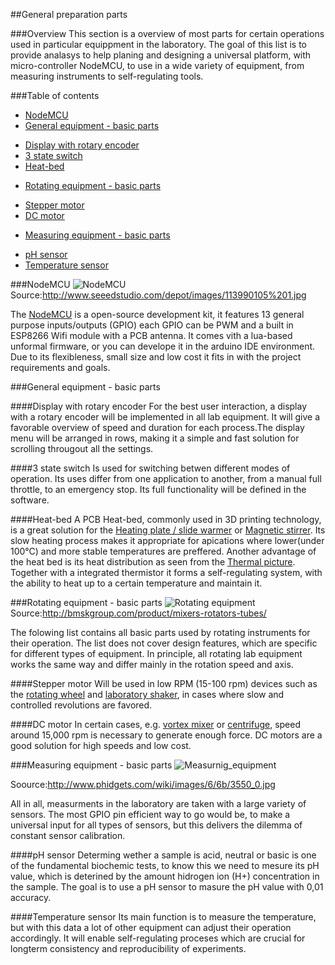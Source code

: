 ##General preparation parts

###Overview
This section is a overview of most parts for certain operations used in particular equippment in the laboratory. The goal of this list is to provide analasys to help planing and designing a universal platform, with micro-controller NodeMCU, to use in a wide variety of equipment, from measuring instruments to self-regulating tools.

###Table of contents

- [NodeMCU](#NodeMCU)
- [General equipment - basic parts](#General_parts)
 * [Display with rotary encoder](#Display)
 * [3 state switch](#Switch)
 * [Heat-bed](#Heat_bed)
- [Rotating equipment - basic parts](#Rotating_parts)
 * [Stepper motor](#Stepper)
 * [DC motor](#DC)
- [Measuring equipment - basic parts](#Measuring_parts)
 * [pH sensor](#PH)
 * [Temperature sensor](#temp)


###NodeMCU <a id="NodeMCU"></a>
![NodeMCU](http://www.seeedstudio.com/depot/images/113990105%201.jpg)
Source:http://www.seeedstudio.com/depot/images/113990105%201.jpg

The [NodeMCU](http://frightanic.com/iot/comparison-of-esp8266-nodemcu-development-boards/#v2) is a open-source development kit, it features 13 general purpose inputs/outputs (GPIO) each GPIO can be PWM and a built in ESP8266 Wifi module with a PCB antenna. It comes vith a lua-based unformal firmware, or you can develope it in the arduino IDE environment. Due to its flexibleness, small size and low cost it fits in with the project requirements and goals.

###General equipment - basic parts <a id="General_parts"></a>

####Display with rotary encoder <a id="Display"></a>
For the best user interaction, a display with a rotary encoder will be implemented in all lab equipment. It will give a favorable overview of speed and duration for each process.The display menu will be arranged in rows, making it a simple and fast solution for scrolling througout all the settings.

####3 state switch <a id="Switch"></a>
Is used for switching betwen different modes of operation. Its uses differ from one application to another, from a manual full throttle, to an emergency stop. Its full functionality will be defined in the software.

####Heat-bed <a id="Heat_bed"></a>
A PCB Heat-bed, commonly used in 3D printing technology, is a great solution for the [Heating plate / slide warmer](https://github.com/symbiolab/bio-labware/blob/master/010_general_preparation.md#heat-plate) or [Magnetic stirrer](https://github.com/symbiolab/bio-labware/blob/master/010_general_preparation.md#Magnetic-stirrer). Its slow heating process makes it appropriate for apications where lower(under 100°C) and more stable temperatures are preffered. Another advantage of the heat bed is its heat distribution as seen from the [Thermal picture](http://blog.brixandersen.dk/wp-content/uploads/IR003957.jpg). Together with a integrated thermistor it forms a self-regulating system, with the ability to heat up to a certain temperature and maintain it.


###Rotating equipment - basic parts <a id="Rotating_parts"></a>
![Rotating equipment](https://cloud.githubusercontent.com/assets/17159617/14168954/5cd9aafc-f725-11e5-80ed-7af6616375b1.jpg)
Source:http://bmskgroup.com/product/mixers-rotators-tubes/

The folowing list contains all basic parts used by rotating instruments for their operation. The list does not cover design features, which are specific for different types of equipment. In principle, all rotating lab equipment works the same way and differ mainly in the rotation speed and axis. 

####Stepper motor <a id="Stepper"></a>
Will be used in low RPM (15-100 rpm) devices such as the [rotating wheel](https://github.com/symbiolab/bio-labware/blob/master/010_general_preparation.md#rotation-wheel) and [laboratory shaker](https://github.com/symbiolab/bio-labware/blob/master/010_general_preparation.md#shaker), in cases where slow and controlled revolutions are favored.

####DC motor <a id="DC"></a>
In certain cases, e.g. [vortex mixer](https://github.com/symbiolab/bio-labware/blob/master/010_general_preparation.md#Vortex-mixer) or [centrifuge](https://github.com/symbiolab/bio-labware/blob/master/010_general_preparation.md#Centrifuge), speed around 15,000 rpm is necessary to generate enough force.  DC motors are a good solution for high speeds and low cost.


###Measuring equipment - basic parts <a id="Measuring_parts"></a>
![Measurnig_equipment](http://www.phidgets.com/wiki/images/6/6b/3550_0.jpg)

Soource:http://www.phidgets.com/wiki/images/6/6b/3550_0.jpg

All in all, measurments in the laboratory are taken with a large variety of sensors. The most GPIO pin efficient way to go would be, to make a universal input for all types of sensors, but this delivers the dilemma of constant sensor calibration.

####pH sensor <a id="PH"></a>
Determing wether a sample is acid, neutral or basic is one of the fundamental biochemic tests, to know this we need to mesure its pH value, which is deterined by the amount hidrogen ion (H+) concentration in the sample. The goal is to use a pH sensor to masure the pH value with 0,01 accuracy.

####Temperature sensor <a id="temp"></a>
Its main function is to measure the temperature, but with this data a lot of other equipment can adjust their operation accordingly. It will enable self-regulating proceses which are crucial for longterm consistency and reproducibility of experiments.
